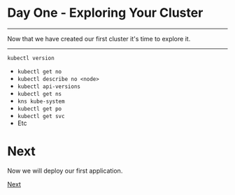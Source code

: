 # Day One - Exploring Your Cluster

---

Now that we have created our first cluster it's time to explore it.

---


 `kubectl version`
* `kubectl get no`
* `kubectl describe no <node>`
* `kubectl api-versions`
* `kubectl get ns`
* `kns kube-system`
* `kubectl get po`
* `kubectl get svc`
* Etc


# Next

Now we will deploy our first application.

[Next](01-05.md)
